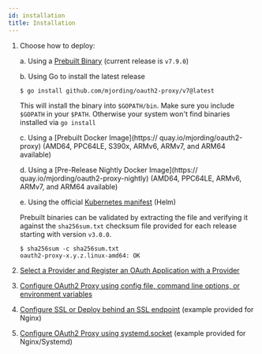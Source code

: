 ```yaml
---
id: installation
title: Installation
---
```


1.  Choose how to deploy:

    a. Using a [Prebuilt Binary](https://github.com/mjording/oauth2-proxy/releases) (current release is `v7.9.0`)

    b. Using Go to install the latest release
    ```bash
    $ go install github.com/mjording/oauth2-proxy/v7@latest
    ```
    This will install the binary into `$GOPATH/bin`. Make sure you include `$GOPATH` in your `$PATH`. Otherwise your system won't find binaries installed via `go install`

    c. Using a [Prebuilt Docker Image](https:// quay.io/mjording/oauth2-proxy) (AMD64, PPC64LE, S390x, ARMv6, ARMv7, and ARM64 available)

    d. Using a [Pre-Release Nightly Docker Image](https:// quay.io/mjording/oauth2-proxy-nightly) (AMD64, PPC64LE, ARMv6, ARMv7, and ARM64 available)

    e. Using the official [Kubernetes manifest](https://github.com/oauth2-proxy/manifests) (Helm)

    Prebuilt binaries can be validated by extracting the file and verifying it against the `sha256sum.txt` checksum file provided for each release starting with version `v3.0.0`.

    ```
    $ sha256sum -c sha256sum.txt
    oauth2-proxy-x.y.z.linux-amd64: OK
    ```

2.  [Select a Provider and Register an OAuth Application with a Provider](configuration/providers/index.md)
3.  [Configure OAuth2 Proxy using config file, command line options, or environment variables](configuration/overview.md)
4.  [Configure SSL or Deploy behind an SSL endpoint](configuration/tls.md) (example provided for Nginx)
5.  [Configure OAuth2 Proxy using systemd.socket](configuration/systemd_socket.md) (example provided for Nginx/Systemd)
